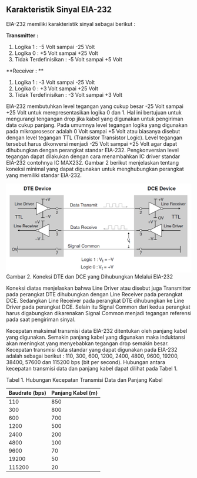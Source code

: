 ## Karakteristik Sinyal EIA-232

EIA-232 memiliki karakteristik sinyal sebagai berikut :

**Transmitter :**

1. Logika 1 : -5 Volt sampai -25 Volt
2. Logika 0 : +5 Volt sampai +25 Volt
3. Tidak Terdefinisikan : -5 Volt sampai +5 Volt

**Receiver : **

1. Logika 1 : -3 Volt sampai -25 Volt
2. Logika 0 : +3 Volt sampai +25 Volt
3. Tidak Terdefinisikan : -3 Volt sampai +3 Volt

EIA-232 membutuhkan level tegangan yang cukup besar -25 Volt sampai +25 Volt untuk merepresentasikan logika 0 dan 1. Hal ini bertujuan untuk mengurangi tengangan drop jika kabel yang digunakan untuk pengiriman data cukup panjang. Pada umumnya level tegangan logika yang digunakan pada mikroprosesor adalah 0 Volt sampai +5 Volt atau biasanya disebut dengan level tegangan TTL \(Transistor Transistor Logic\). Level tegangan tersebut harus dikonversi menjadi -25 Volt sampai +25 Volt agar dapat dihubungkan dengan perangkat standar EIA-232. Pengkonversian level tegangan dapat dilakukan dengan cara menambahkan IC driver standar EIA-232 contohnya IC MAX232. Gambar 2 berikut menjelaskan tentang koneksi minimal yang dapat digunakan untuk menghubungkan perangkat yang memiliki standar EIA-232.

![](/assets/2017-10-25_115015.png)Gambar 2. Koneksi DTE dan DCE yang Dihubungkan Melalui EIA-232

Koneksi diatas menjelaskan bahwa Line Driver atau disebut juga Transmitter pada perangkat DTE dihubungkan dengan Line Receiver pada perangkat DCE. Sedangkan Line Receiver pada perangkat DTE dihubungkan ke Line Driver pada perangkat DCE. Selain itu Signal Common dari kedua perangkat harus digabungkan dikarenakan Signal Common menjadi tegangan referensi pada saat pengiriman sinyal.

Kecepatan maksimal transmisi data EIA-232 ditentukan oleh panjang kabel yang digunakan. Semakin panjang kabel yang digunakan maka induktansi akan meningkat yang menyebabkan tegangan drop semakin besar. Kecepatan transmisi data standar yang dapat digunakan pada EIA-232 adalah sebagai berikut : 110, 300, 600, 1200, 2400, 4800, 9600, 19200, 38400, 57600 dan 115200 bps \(bit per second\). Hubungan antara kecepatan transmisi data dan panjang kabel dapat dilihat pada Tabel 1.

Tabel 1. Hubungan Kecepatan Transmisi Data dan Panjang Kabel

| Baudrate \(bps\) | Panjang Kabel \(m\) |
| :--- | :--- |
| 110 | 850 |
| 300 | 800 |
| 600 | 700 |
| 1200 | 500 |
| 2400 | 200 |
| 4800 | 100 |
| 9600 | 70 |
| 19200 | 50 |
| 115200 | 20 |

## 



